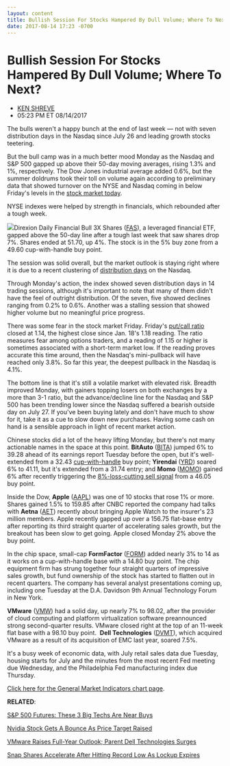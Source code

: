```yaml
---
layout: content
title: Bullish Session For Stocks Hampered By Dull Volume; Where To Next?
date: 2017-08-14 17:23 -0700
---
```



Bullish Session For Stocks Hampered By Dull Volume; Where To Next?
===================================================================




* [KEN SHREVE](https://www.investors.com/author/shrevek/ "Posts by KEN SHREVE")
* 05:23 PM ET 08/14/2017




The bulls weren't a happy bunch at the end of last week — not with seven distribution days in the Nasdaq since July 26 and leading growth stocks teetering.


But the bull camp was in a much better mood Monday as the Nasdaq and S&P 500 gapped up above their 50-day moving averages, rising 1.3% and 1%, respectively. The Dow Jones industrial average added 0.6%, but the summer doldrums took their toll on volume again according to preliminary data that showed turnover on the NYSE and Nasdaq coming in below Friday's levels in the [stock market today](https://www.investors.com/stock-market-today).


NYSE indexes were helped by strength in financials, which rebounded after a tough week.


![](https://www.investors.com/wp-content/uploads/2017/08/MP081417.png)Direxion Daily Financial Bull 3X Shares ([FAS](https://research.investors.com/quote.aspx?symbol=FAS)), a leveraged financial ETF, gapped above the 50-day line after a tough last week that saw shares drop 7%. Shares ended at 51.70, up 4%. The stock is in the 5% buy zone from a 49.60 cup-with-handle buy point.


The session was solid overall, but the market outlook is staying right where it is due to a recent clustering of [distribution days](https://www.investors.com/ibd-university/market-timing/market-tops/) on the Nasdaq.


Through Monday's action, the index showed seven distribution days in 14 trading sessions, although it's important to note that many of them didn't have the feel of outright distribution. Of the seven, five showed declines ranging from 0.2% to 0.6%. Another was a stalling session that showed higher volume but no meaningful price progress.


There was some fear in the stock market Friday. Friday's [put/call ratio](http://research.investors.com/psychological-market-indicators/chart?type=putcall) closed at 1.14, the highest close since Jan. 18's 1.18 reading. The ratio measures fear among options traders, and a reading of 1.15 or higher is sometimes associated with a short-term market low. If the reading proves accurate this time around, then the Nasdaq's mini-pullback will have reached only 3.8%. So far this year, the deepest pullback in the Nasdaq is 4.1%.


The bottom line is that it's still a volatile market with elevated risk. Breadth improved Monday, with gainers topping losers on both exchanges by a more than 3-1 ratio, but the advance/decline line for the Nasdaq and S&P 500 has been trending lower since the Nasdaq suffered a bearish outside day on July 27. If you've been buying lately and don't have much to show for it, take it as a cue to slow down new purchases. Having some cash on hand is a sensible approach in light of recent market action.


Chinese stocks did a lot of the heavy lifting Monday, but there's not many actionable names in the space at this point. **BitAuto** ([BITA](https://research.investors.com/quote.aspx?symbol=BITA)) jumped 6% to 39.28 ahead of its earnings report Tuesday before the open, but it's well-extended from a 32.43 [cup-with-handle](https://www.investors.com/ibd-university/how-to-buy/common-patterns-1/) buy point; **Yirendai** ([YRD](https://research.investors.com/quote.aspx?symbol=YRD)) soared 6% to 41.11, but it's extended from a 31.74 entry; and **Momo** ([MOMO](https://research.investors.com/quote.aspx?symbol=MOMO)) gained 6% after recently triggering the [8%-loss-cutting sell signal](https://www.investors.com/how-to-invest/investors-corner/still-the-no-1-rule-for-stock-investors-always-cut-your-losses-short/) from a 46.05 buy point.



Inside the Dow, **Apple** ([AAPL](https://research.investors.com/quote.aspx?symbol=AAPL)) was one of 10 stocks that rose 1% or more. Shares gained 1.5% to 159.85 after CNBC reported the company had talks with **Aetna** ([AET](https://research.investors.com/quote.aspx?symbol=AET)) recently about bringing Apple Watch to the insurer's 23 million members. Apple recently gapped up over a 156.75 flat-base entry after reporting its third straight quarter of accelerating sales growth, but the breakout has been slow to get going. Apple closed Monday 2% above the buy point.


In the chip space, small-cap **FormFactor** ([FORM](https://research.investors.com/quote.aspx?symbol=FORM)) added nearly 3% to 14 as it works on a cup-with-handle base with a 14.80 buy point. The chip equipment firm has strung together four straight quarters of impressive sales growth, but fund ownership of the stock has started to flatten out in recent quarters. The company has several analyst presentations coming up, including one Tuesday at the D.A. Davidson 9th Annual Technology Forum in New York.


**VMware** ([VMW](https://research.investors.com/quote.aspx?symbol=VMW)) had a solid day, up nearly 7% to 98.02, after the provider of cloud computing and platform virtualization software preannounced strong second-quarter results. VMware closed right at the top of an 11-week flat base with a 98.10 buy point.  **Dell Technologies** ([DVMT](https://research.investors.com/quote.aspx?symbol=DVMT)), which acquired VMware as a result of its acquisition of EMC last year, soared 7.5%.


It's a busy week of economic data, with July retail sales data due Tuesday, housing starts for July and the minutes from the most recent Fed meeting due Wednesday, and the Philadelphia Fed manufacturing index due Thursday.


[Click here for the General Market Indicators chart page](https://www.investors.com/wp-content/uploads/2017/08/IBD1408152509GMI.pdf).


**RELATED**:


[S&P 500 Futures: These 3 Big Techs Are Near Buys](https://www.investors.com/market-trend/stock-market-today/s-how-to-war-game-snap/)


[Nvidia Stock Gets A Bounce As Price Target Raised](https://www.investors.com/news/technology/nvidia-stock-gets-a-bounce-as-price-target-raised/)


[VMware Raises Full-Year Outlook; Parent Dell Technologies Surges](https://www.investors.com/news/technology/vmware-raises-full-year-outlook-parent-dell-technologies-surges/)


[Snap Shares Accelerate After Hitting Record Low As Lockup Expires](https://www.investors.com/news/technology/snap-shares-accelerate-after-hitting-record-low-as-lockup-expires/)


 




